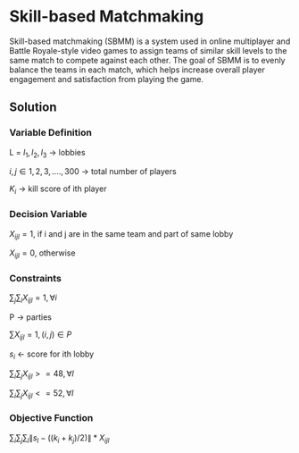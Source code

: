 # Skill-based Matchmaking

Skill-based matchmaking (SBMM) is a system used in online multiplayer and Battle Royale-style video games to assign teams of similar skill levels to the same match to compete against each other. The goal of SBMM is to evenly balance the teams in each match, which helps increase overall player engagement and satisfaction from playing the game.

## Solution

### Variable Definition 
L = ${l_1, l_2, l_3}$ -> lobbies

$i, j \in {1, 2, 3, ...., 300}$ -> total number of players

$K_i$ -> kill score of ith player

### Decision Variable

$X_{ijl} = 1$, if i and j are in the same team and part of same lobby

$X_{ijl} = 0$, otherwise

### Constraints

$\sum_{j} \sum_{l} X_{ijl} = 1, \forall i$

P -> parties

$\sum X_{ijl} = 1, (i, j) \in P$

$s_i$ <- score for ith lobby

$\sum_{i} \sum_{j} X_{ijl} >= 48, \forall l$

$\sum_{i} \sum_{j} X_{ijl} <= 52, \forall l$

### Objective Function

$\sum_{i} \sum_{j} \sum_{l} \| s_l - ((k_i + k_j)/2) \| *X_{ijl}$
